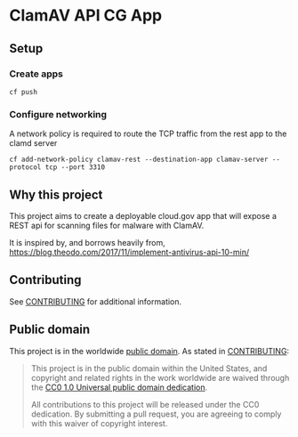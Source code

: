 # ClamAV API CG App

## Setup

### Create apps

`cf push`

### Configure networking

A network policy is required to route the TCP traffic from the rest app to the clamd server

`cf add-network-policy clamav-rest --destination-app clamav-server --protocol tcp --port 3310`

## Why this project

This project aims to create a deployable cloud.gov app that will expose a REST api for scanning files for malware with ClamAV.

It is inspired by, and borrows heavily from, https://blog.theodo.com/2017/11/implement-antivirus-api-10-min/


## Contributing

See [CONTRIBUTING](CONTRIBUTING.md) for additional information.

## Public domain

This project is in the worldwide [public domain](LICENSE.md). As stated in [CONTRIBUTING](CONTRIBUTING.md):

> This project is in the public domain within the United States, and copyright and related rights in the work worldwide are waived through the [CC0 1.0 Universal public domain dedication](https://creativecommons.org/publicdomain/zero/1.0/).
>
> All contributions to this project will be released under the CC0 dedication. By submitting a pull request, you are agreeing to comply with this waiver of copyright interest.
